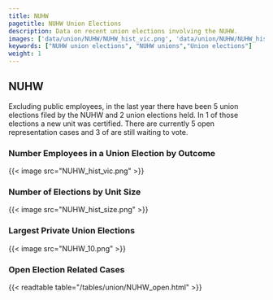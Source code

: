 ```yaml
---
title: NUHW
pagetitle: NUHW Union Elections
description: Data on recent union elections involving the NUHW.
images: ['data/union/NUHW/NUHW_hist_vic.png', 'data/union/NUHW/NUHW_hist_size.png', 'data/union/NUHW/NUHW_10.png']
keywords: ["NUHW union elections", "NUHW unions","Union elections"]
weight: 1
---
```

##  NUHW

Excluding public employees, in the last year there have been 5 union elections filed by the NUHW and 2 union elections held. In 1 of those elections a new unit was certified. There are currently 5 open representation cases and 3 of are still waiting to vote.

### Number Employees in a Union Election by Outcome
{{< image src="NUHW_hist_vic.png" >}}

### Number of Elections by Unit Size
{{< image src="NUHW_hist_size.png" >}}

### Largest Private Union Elections
{{< image src="NUHW_10.png" >}}

### Open Election Related Cases
{{< readtable table="/tables/union/NUHW_open.html" >}}


